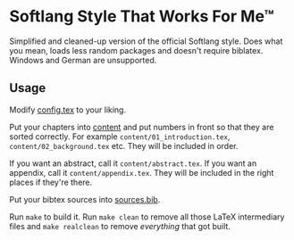 # Softlang Style That Works For Me™

Simplified and cleaned-up version of the official Softlang style. Does what you
mean, loads less random packages and doesn't require biblatex. Windows and
German are unsupported.

## Usage

Modify [config.tex](config.tex) to your liking.

Put your chapters into [content](content) and put numbers in front so that they
are sorted correctly. For example `content/01_introduction.tex`,
`content/02_background.tex` etc. They will be included in order.

If you want an abstract, call it `content/abstract.tex`. If you want an
appendix, call it `content/appendix.tex`. They will be included in the right
places if they're there.

Put your bibtex sources into [sources.bib](sources.bib).

Run `make` to build it. Run `make clean` to remove all those LaTeX intermediary
files and `make realclean` to remove *everything* that got built.

